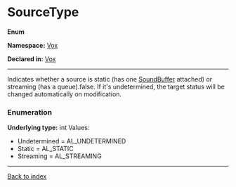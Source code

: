 # SourceType

**Enum**

**Namespace:** [Vox](Vox.md)

**Declared in:** [Vox](Vox.md)

------



Indicates whether a source is static (has one [SoundBuffer](Vox.SoundBuffer.md) attached)
or streaming (has a queue).false. If it's undetermined, the target status will be
changed automatically on modification.


### Enumeration
**Underlying type:** int
Values:
* Undetermined = AL_UNDETERMINED
* Static = AL_STATIC
* Streaming = AL_STREAMING



------

[Back to index](index.md)